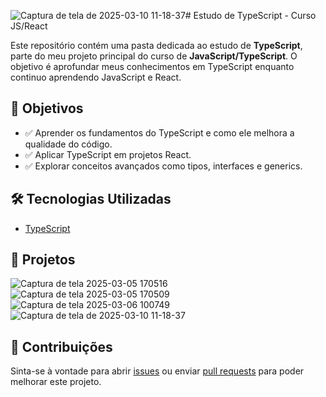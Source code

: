 ![Captura de tela de 2025-03-10 11-18-37](https://github.com/user-attachments/assets/4aa9b214-37f7-48bc-a517-2dfda88a55e8)# Estudo de TypeScript - Curso JS/React

Este repositório contém uma pasta dedicada ao estudo de **TypeScript**, parte do meu projeto principal do curso de **JavaScript/TypeScript**. O objetivo é aprofundar meus conhecimentos em TypeScript enquanto continuo aprendendo JavaScript e React.

## 📌 Objetivos

- ✅ Aprender os fundamentos do TypeScript e como ele melhora a qualidade do código.  
- ✅ Aplicar TypeScript em projetos React.  
- ✅ Explorar conceitos avançados como tipos, interfaces e generics.  

## 🛠 Tecnologias Utilizadas

- [TypeScript](https://www.typescriptlang.org/)  

## 📂 Projetos  

![Captura de tela 2025-03-05 170516](https://github.com/user-attachments/assets/291ed758-442e-48c4-8145-9e84d411ffd1)  
![Captura de tela 2025-03-05 170509](https://github.com/user-attachments/assets/d7dcb13d-0411-42c5-9c19-c5c9b185e313)  
![Captura de tela 2025-03-06 100749](https://github.com/user-attachments/assets/24613d1e-6882-4299-9e3c-3e7e88afcdce)
![Captura de tela de 2025-03-10 11-18-37](https://github.com/user-attachments/assets/fe0ae5d2-7e7e-4f18-9798-3d2a660753d7)



## 🤝 Contribuições  

Sinta-se à vontade para abrir [issues](https://github.com/seu-repositorio/issues) ou enviar [pull requests](https://github.com/seu-repositorio/pulls) para poder melhorar este projeto.  
